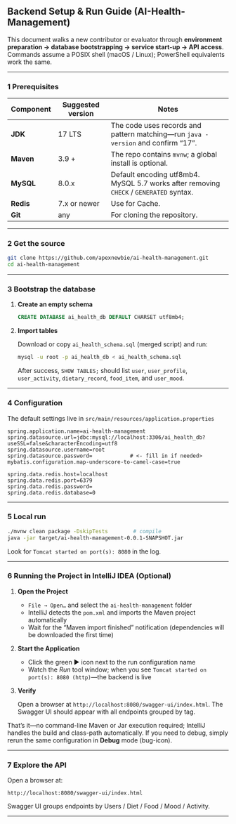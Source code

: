 ## Backend Setup & Run Guide (AI-Health-Management)

This document walks a new contributor or evaluator through **environment preparation → database bootstrapping → service start-up → API access**.  Commands assume a POSIX shell (macOS / Linux); PowerShell equivalents work the same.

---

### 1  Prerequisites

| Component | Suggested version | Notes                                                                                  |
| --------- | ----------------- |----------------------------------------------------------------------------------------|
| **JDK**   | 17 LTS            | The code uses records and pattern matching—run `java -version` and confirm “17”.       |
| **Maven** | 3.9 +             | The repo contains `mvnw`; a global install is optional.                                |
| **MySQL** | 8.0.x             | Default encoding utf8mb4. MySQL 5.7 works after removing `CHECK` / `GENERATED` syntax. |
| **Redis** | 7.x or newer      | Use for Cache.                                                                         |
| **Git**   | any               | For cloning the repository.                                                            |

---

### 2  Get the source

```bash
git clone https://github.com/apexnewbie/ai-health-management.git
cd ai-health-management
```

---

### 3  Bootstrap the database

1. **Create an empty schema**

   ```sql
   CREATE DATABASE ai_health_db DEFAULT CHARSET utf8mb4;
   ```

2. **Import tables**

   Download or copy `ai_health_schema.sql` (merged script) and run:

   ```bash
   mysql -u root -p ai_health_db < ai_health_schema.sql
   ```

   After success, `SHOW TABLES;` should list `user`, `user_profile`, `user_activity`,
   `dietary_record`, `food_item`, and `user_mood`.

---

### 4  Configuration

The default settings live in `src/main/resources/application.properties`

```properties
spring.application.name=ai-health-management
spring.datasource.url=jdbc:mysql://localhost:3306/ai_health_db?useSSL=false&characterEncoding=utf8
spring.datasource.username=root
spring.datasource.password=            # <- fill in if needed>
mybatis.configuration.map-underscore-to-camel-case=true

spring.data.redis.host=localhost
spring.data.redis.port=6379
spring.data.redis.password=
spring.data.redis.database=0
```

---

### 5  Local run

```bash
./mvnw clean package -DskipTests        # compile
java -jar target/ai-health-management-0.0.1-SNAPSHOT.jar
```

Look for `Tomcat started on port(s): 8080` in the log.

---

### 6  Running the Project in IntelliJ IDEA (Optional)

1. **Open the Project**

   * `File → Open…` and select the `ai-health-management` folder
   * IntelliJ detects the `pom.xml` and imports the Maven project automatically
   * Wait for the “Maven import finished” notification (dependencies will be downloaded the first time)

2. **Start the Application**

   * Click the green ▶️  icon next to the run configuration name
   * Watch the *Run* tool window; when you see
     `Tomcat started on port(s): 8080 (http)`—the backend is live

3. **Verify**

   Open a browser at `http://localhost:8080/swagger-ui/index.html`.
   The Swagger UI should appear with all endpoints grouped by tag.

That’s it—no command-line Maven or Jar execution required; IntelliJ handles the build and class-path automatically. If you need to debug, simply rerun the same configuration in **Debug** mode (bug-icon).


---

### 7  Explore the API

Open a browser at:

```
http://localhost:8080/swagger-ui/index.html
```

Swagger UI groups endpoints by Users / Diet / Food / Mood / Activity.

---



